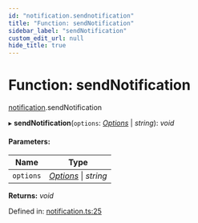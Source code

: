 ```yaml
---
id: "notification.sendnotification"
title: "Function: sendNotification"
sidebar_label: "sendNotification"
custom_edit_url: null
hide_title: true
---
```


# Function: sendNotification

[notification](../modules/notification.md).sendNotification

▸ **sendNotification**(`options`: [*Options*](../interfaces/notification.options.md) \| *string*): *void*

#### Parameters:

Name | Type |
------ | ------ |
`options` | [*Options*](../interfaces/notification.options.md) \| *string* |

**Returns:** *void*

Defined in: [notification.ts:25](https://github.com/tauri-apps/tauri/blob/237b49b/cli/tauri.js/api-src/notification.ts#L25)
